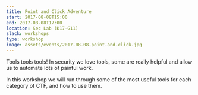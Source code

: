 ```yaml
---
title: Point and Click Adventure
start: 2017-08-08T15:00
end: 2017-08-08T17:00
location: Sec Lab (K17-G11)
slack: workshops
type: workshop
image: assets/events/2017-08-08-point-and-click.jpg
---
```


Tools tools tools!
In security we love tools, some are really helpful and allow us to automate lots of painful work.

In this workshop we will run through some of the most useful tools for each category of CTF, and how to use them.

